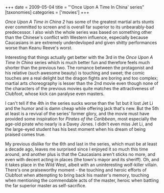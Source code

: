 +++
date = 2009-05-04
title = "'Once Upon A Time In China' series"
[taxonomies]
categories = ['movies']
+++

*Once Upon A Time in China 2* has some of the greatest martial arts
stunts ever committed to screen and is overall far superior to its
unbearably-bad predecessor. I also wish the whole series was based on
something other than the Chinese's conflict with Western influence,
especially because Caucasians in are extremely underdevloped and given
shitty performances worse than Keanu Reeve's worst.

Interesting that things actually get better with the 3rd in the *Once
Upon A Time In China* series which is much better fun and therefore
feels much shorter than the previous two. The romance between the
protagonist and his relative (such awesome beauty) is touching and
sweet; the comic touches are a real delight but the dragon fights are
boring and too complex; martial arts choreography is lesser than the 2nd
movie even though none of the characters of the previous movies quite
matches the attractiveness of Clubfoot, whose kick can paralyse even
masters.

I can't tell if the 4th in the series sucks worse than the 1st but it
lost Jet Li and the humor and is damn cheap while offering jack that's
new. But the 5th at least is a revival of the series' former glory, and
the movie must have provided some inspiration for *Pirates of the
Caribbean*, most especially the age-old pirate who nearly is a Davey
Jones. I didn't even miss Jet Li, and the large-eyed student has his
best moment when his dream of being praised comes true.

My previous dislike for the 6th and last in the series, which must be at
least a decade ago, leaves me surprised since I enjoyed it so much this
time around, and another plus is that the Caucasians aren't sticks no
more, and even with decent acting in places (the town's mayor and its
sheriff). Oh, and it takes place in the Wild West, albeit with an
uninteresting wolf-killer villain. There's one praiseworthy moment -
the touching and heroic efforts of Clubfoot when attempting to bring
back his master's memory, touching when mentioning the commendable acts
of the master, heroic when battling the far superior master as
self-sacrifice.
